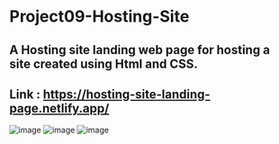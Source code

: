 # Project09-Hosting-Site
## A Hosting site landing web page for hosting a site created using Html and CSS.

## Link : https://hosting-site-landing-page.netlify.app/

![image](https://user-images.githubusercontent.com/48837703/208766963-5f3a74b6-8935-44a4-8049-d9ad35083101.png)
![image](https://user-images.githubusercontent.com/48837703/208767045-3327a518-db4f-4f34-80cb-462f731cd4c9.png)
![image](https://user-images.githubusercontent.com/48837703/208767142-f2afe209-0e76-4295-9fdb-e24bcfb0105e.png)
